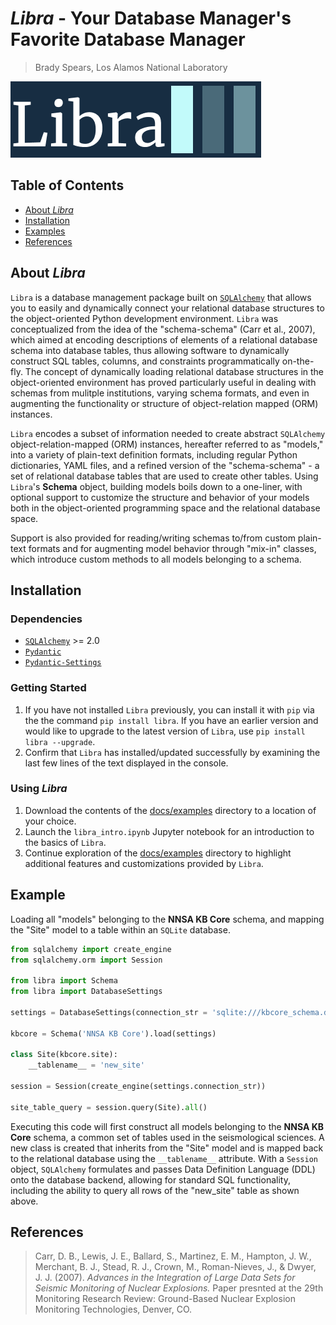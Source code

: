 # _Libra_ - Your Database Manager's Favorite Database Manager

> Brady Spears, Los Alamos National Laboratory

![Libra_Logo](/docs/pics/Libra_Logo.png)

## Table of Contents
- [About _Libra_](#About-Libra)
- [Installation](#Installation)
- [Examples](#Examples)
- [References](#References)

## About _Libra_
`Libra` is a database management package built on [`SQLAlchemy`](https://www.sqlalchemy.org/) 
that allows you to easily and dynamically connect your relational database 
structures to the object-oriented Python development environment. `Libra` was 
conceptualized from the idea of the "schema-schema" (Carr et al., 2007), which 
aimed at encoding descriptions of elements of a relational database schema into 
database tables, thus allowing software to dynamically construct SQL tables, 
columns, and constraints programmatically on-the-fly. The concept of dynamically 
loading relational database structures in the object-oriented environment has 
proved particularly useful in dealing with schemas from mulitple institutions, 
varying schema formats, and even in augmenting the functionality or structure 
of object-relation mapped (ORM) instances.

`Libra` encodes a subset of information needed to create abstract `SQLAlchemy` 
object-relation-mapped (ORM) instances, hereafter referred to as "models," into 
a variety of plain-text definition formats, including regular Python 
dictionaries, YAML files, and a refined version of the "schema-schema" - a 
set of relational database tables that are used to create other tables. Using 
`Libra`'s **Schema** object, building models boils down to a one-liner, with 
optional support to customize the structure and behavior of your models both in 
the object-oriented programming space and the relational database space.

Support is also provided for reading/writing schemas to/from custom plain-text 
formats and for augmenting model behavior through "mix-in" classes, which 
introduce custom methods to all models belonging to a schema.

## Installation
### Dependencies
- [`SQLAlchemy`](https://www.sqlalchemy.org/) >= 2.0
- [`Pydantic`](https://docs.pydantic.dev/latest/)
- [`Pydantic-Settings`](https://docs.pydantic.dev/latest/concepts/pydantic_settings/)

### Getting Started
1. If you have not installed `Libra` previously, you can install it with `pip` 
via the the command `pip install libra`. If you have an earlier version and 
would like to upgrade to the latest version of `Libra`, use `pip install 
libra --upgrade`.
2. Confirm that `Libra` has installed/updated successfully by examining the 
last few lines of the text displayed in the console.

### Using *Libra*
1. Download the contents of the [docs/examples](/docs/examples) directory to a 
location of your choice.
2. Launch the `libra_intro.ipynb` Jupyter notebook for an introduction to the 
basics of `Libra`.
3. Continue exploration of the [docs/examples](/docs/examples) directory to 
highlight additional features and customizations provided by `Libra`.

## Example
Loading all "models" belonging to the **NNSA KB Core** schema, and mapping the
"Site" model to a table within an `SQLite` database.
```python
from sqlalchemy import create_engine
from sqlalchemy.orm import Session

from libra import Schema
from libra import DatabaseSettings

settings = DatabaseSettings(connection_str = 'sqlite:///kbcore_schema.db')

kbcore = Schema('NNSA KB Core').load(settings)

class Site(kbcore.site):
    __tablename__ = 'new_site'

session = Session(create_engine(settings.connection_str))

site_table_query = session.query(Site).all()
```
Executing this code will first construct all models belonging to the 
**NNSA KB Core** schema, a common set of tables used in the seismological 
sciences. A new class is created that inherits from the "Site" model and is 
mapped back to the relational database using the `__tablename__` attribute.
With a `Session` object, `SQLAlchemy` formulates and passes Data Definition 
Language (DDL) onto the database backend, allowing for standard SQL 
functionality, including the ability to query all rows of the "new_site" table 
as shown above.

## References
> Carr, D. B., Lewis, J. E., Ballard, S., Martinez, E. M., Hampton, J. W., Merchant, B. J., Stead, R. J., Crown, M., Roman-Nieves, J., & Dwyer, J. J. (2007). *Advances in the Integration of Large Data Sets for Seismic Monitoring of Nuclear Explosions.* Paper presnted at the 29th Monitoring Research Review: Ground-Based Nuclear Explosion Monitoring Technologies, Denver, CO.